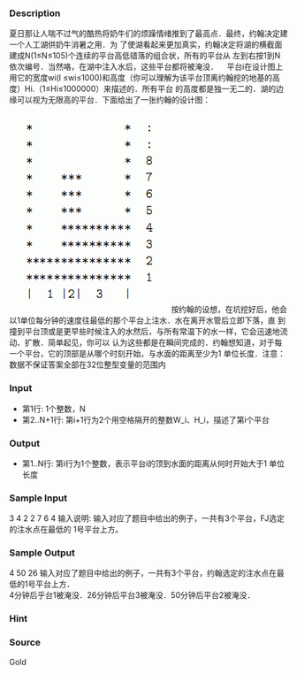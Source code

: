 
### Description

夏日那让人喘不过气的酷热将奶牛们的烦躁情绪推到了最高点．最终，约翰决定建一个人工湖供奶牛消暑之用．为
了使湖看起来更加真实，约翰决定将湖的横截面建成N(1≤N≤105)个连续的平台高低错落的组合状，所有的平台从
左到右按1到N依次编号．当然咯，在湖中注入水后，这些平台都将被淹没．    平台i在设计图上用它的宽度wi(l
≤wi≤1000)和高度（你可以理解为该平台顶离约翰挖的地基的高度）Hi.（1≤Hi≤1000000）来描述的．所有平台
的高度都是独一无二的．湖的边缘可以视为无限高的平台．下面给出了一张约翰的设计图：

![](/JudgeOnline/upload/201401/22(13).jpg)
 按约翰的设想，在坑挖好后，他会以1单位每分钟的速度往最低的那个平台上注水．水在离开水管后立即下落，直
到撞到平台顶或是更早些时候注入的水然后，与所有常温下的水一样，它会迅速地流动、扩散．简单起见，你可以
认为这些都是在瞬间完成的．约翰想知道，对于每一个平台，它的顶部是从哪个时刻开始，与水面的距离至少为1
单位长度．注意：数据不保证答案全部在32位整型变量的范围内
### Input
* 第1行: 1个整数，N
* 第2..N+1行: 第i+1行为2个用空格隔开的整数W_i、H_i，描述了第i个平台
### Output
* 第1..N行: 第i行为1个整数，表示平台i的顶到水面的距离从何时开始大于1 单位长度 
### Sample Input
3
4 2
2 7
6 4
输入说明:
输入对应了题目中给出的例子，一共有3个平台，FJ选定的注水点在最低的
1号平台上方。
### Sample Output
4
50
26
输入对应了题目中给出的例子，一共有3个平台，约翰选定的注水点在最低的1号平台上方．    
4分钟后乎台1被淹没．26分钟后平台3被淹没．50分钟后平台2被淹没．
### Hint

### Source
Gold